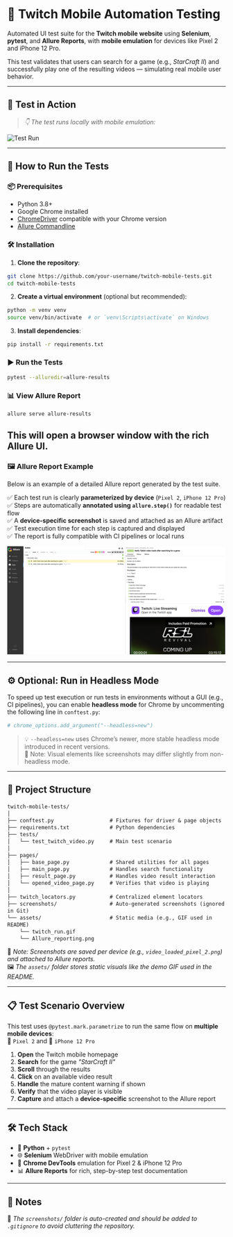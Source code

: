 # 📱 Twitch Mobile Automation Testing

Automated UI test suite for the **Twitch mobile website** using **Selenium**, **pytest**, and **Allure Reports**, with **mobile emulation** for devices like Pixel 2 and iPhone 12 Pro.

This test validates that users can search for a game (e.g., _StarCraft II_) and successfully play one of the resulting videos — simulating real mobile user behavior.

---

## 🎥 Test in Action

> _👇 The test runs locally with mobile emulation:_
  
![Test Run](./assets/twitch_run.gif)

---

## 🚀 How to Run the Tests

### 📦 Prerequisites

- Python 3.8+
- Google Chrome installed
- [ChromeDriver](https://sites.google.com/a/chromium.org/chromedriver/) compatible with your Chrome version
- [Allure Commandline](https://docs.qameta.io/allure/#_installing_a_commandline)

### 🛠 Installation

1. **Clone the repository**:

```bash
git clone https://github.com/your-username/twitch-mobile-tests.git
cd twitch-mobile-tests
```

2. **Create a virtual environment** (optional but recommended):

```bash
python -m venv venv
source venv/bin/activate  # or `venv\Scripts\activate` on Windows
```

3. **Install dependencies**:

```bash
pip install -r requirements.txt
```

### ▶️ Run the Tests

```bash
pytest --alluredir=allure-results
```

### 📊 View Allure Report

```bash
allure serve allure-results
```

This will open a browser window with the rich Allure UI.
---
### 🖼️ Allure Report Example

Below is an example of a detailed Allure report generated by the test suite.

✅ Each test run is clearly **parameterized by device** (`Pixel 2`, `iPhone 12 Pro`)  
✅ Steps are automatically **annotated using `allure.step()`** for readable test flow  
✅ A **device-specific screenshot** is saved and attached as an Allure artifact  
✅ Test execution time for each step is captured and displayed  
✅ The report is fully compatible with CI pipelines or local runs

![Allure Report Example](./assets/Allure_reporting.png)

---

## ⚙️ Optional: Run in Headless Mode

To speed up test execution or run tests in environments without a GUI (e.g., CI pipelines), you can enable **headless mode** for Chrome by uncommenting the following line in `conftest.py`:

```python
# chrome_options.add_argument("--headless=new")
```

> 💡 `--headless=new` uses Chrome’s newer, more stable headless mode introduced in recent versions.  
> 📌 Note: Visual elements like screenshots may differ slightly from non-headless mode.

---

## 🧱 Project Structure

```
twitch-mobile-tests/
│
├── conftest.py                  # Fixtures for driver & page objects
├── requirements.txt             # Python dependencies
├── tests/
│   └── test_twitch_video.py     # Main test scenario
│
├── pages/
│   ├── base_page.py             # Shared utilities for all pages
│   ├── main_page.py             # Handles search functionality
│   ├── result_page.py           # Handles video result interaction
│   └── opened_video_page.py     # Verifies that video is playing
│
├── twitch_locators.py           # Centralized element locators
├── screenshots/                 # Auto-generated screenshots (ignored in Git)
└── assets/                      # Static media (e.g., GIF used in README)
    └── twitch_run.gif
    └── Allure_reporting.png
```

📝 _Note: Screenshots are saved per device (e.g., `video_loaded_pixel_2.png`) and attached to Allure reports._  
🖼️ _The `assets/` folder stores static visuals like the demo GIF used in the README._

---

## 📋 Test Scenario Overview

This test uses `@pytest.mark.parametrize` to run the same flow on **multiple mobile devices**:  
📱 `Pixel 2` and 📱 `iPhone 12 Pro`

1. **Open** the Twitch mobile homepage  
2. **Search** for the game _"StarCraft II"_  
3. **Scroll** through the results  
4. **Click** on an available video result  
5. **Handle** the mature content warning if shown  
6. **Verify** that the video player is visible  
7. **Capture** and attach a **device-specific** screenshot to the Allure report  

---

## 🛠 Tech Stack

- 🐍 **Python** + `pytest`  
- 🌐 **Selenium** WebDriver with mobile emulation  
- 📱 **Chrome DevTools** emulation for Pixel 2 & iPhone 12 Pro  
- 📊 **Allure Reports** for rich, step-by-step test documentation  

---

## 📄 Notes

📁 _The `screenshots/` folder is auto-created and should be added to `.gitignore` to avoid cluttering the repository._

